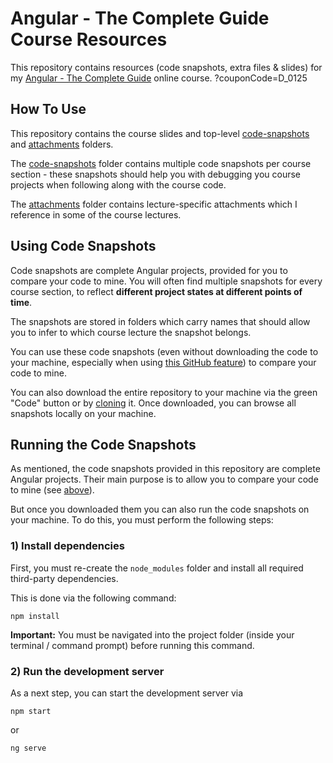 # Angular - The Complete Guide Course Resources

This repository contains resources (code snapshots, extra files & slides) for my [Angular - The Complete Guide](https://acad.link/angular) online course.
?couponCode=D_0125

## How To Use

This repository contains the course slides and top-level [code-snapshots](/code-snapshots/) and [attachments](/attachments/) folders.

The [code-snapshots](/code-snapshots/) folder contains multiple code snapshots per course section - these snapshots should help you with debugging you course projects when following along with the course code.

The [attachments](/attachments/) folder contains lecture-specific attachments which I reference in some of the course lectures.

## Using Code Snapshots

Code snapshots are complete Angular projects, provided for you to compare your code to mine. You will often find multiple snapshots for every course section, to reflect **different project states at different points of time**.

The snapshots are stored in folders which carry names that should allow you to infer to which course lecture the snapshot belongs.

You can use these code snapshots (even without downloading the code to your machine, especially when using [this GitHub feature](https://docs.github.com/en/codespaces/the-githubdev-web-based-editor#opening-the-githubdev-editor)) to compare your code to mine.

You can also download the entire repository to your machine via the green "Code" button or by [cloning](https://docs.github.com/en/repositories/creating-and-managing-repositories/cloning-a-repository) it. Once downloaded, you can browse all snapshots locally on your machine.

## Running the Code Snapshots

As mentioned, the code snapshots provided in this repository are complete Angular projects. Their main purpose is to allow you to compare your code to mine (see [above](#using-code-snapshots)).

But once you downloaded them you can also run the code snapshots on your machine. To do this, you must perform the following steps:

### 1) Install dependencies

First, you must re-create the `node_modules` folder and install all required third-party dependencies.

This is done via the following command:

```shell
npm install
```

**Important:** You must be navigated into the project folder (inside your terminal / command prompt) before running this command.

### 2) Run the development server

As a next step, you can start the development server via

```shell
npm start
```

or 

```shell
ng serve
```
